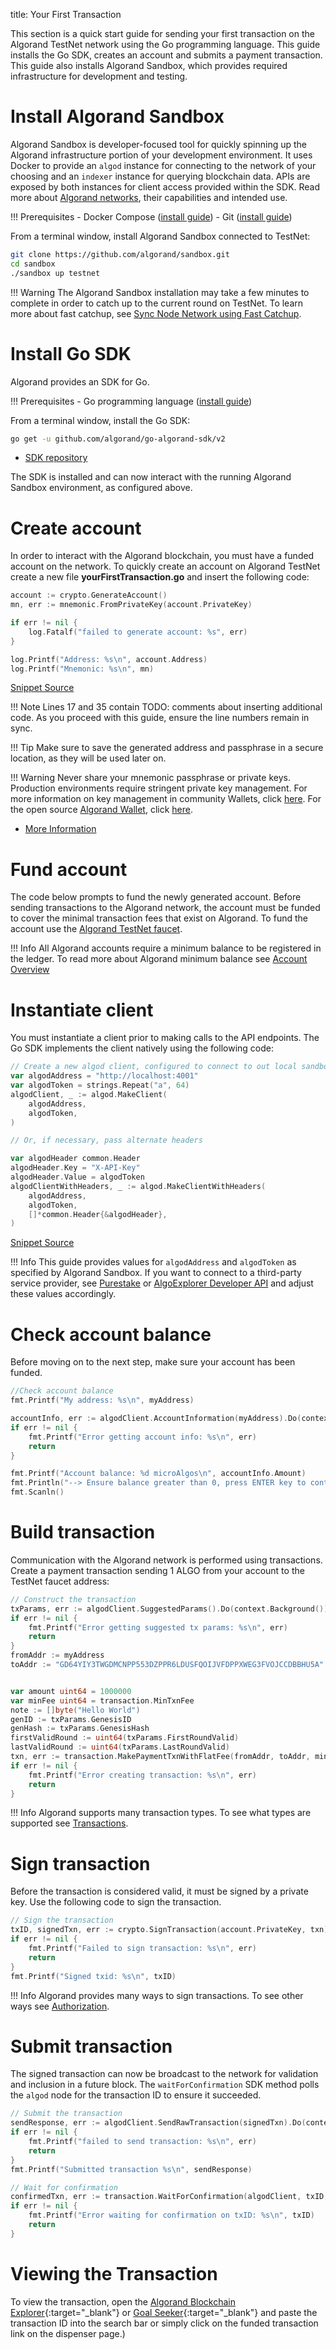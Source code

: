 title: Your First Transaction

This section is a quick start guide for sending your first transaction on the Algorand TestNet network using the Go programming language. This guide installs the Go SDK, creates an account and submits a payment transaction. This guide also installs Algorand Sandbox, which provides required infrastructure for development and testing. 
 
# Install Algorand Sandbox
Algorand Sandbox is developer-focused tool for quickly spinning up the Algorand infrastructure portion of your development environment. It uses Docker to provide an `algod` instance for connecting to the network of your choosing and an `indexer` instance for querying blockchain data. APIs are exposed by both instances for client access provided within the SDK. Read more about [Algorand networks](../../get-details/algorand-networks/index.md), their capabilities and intended use.

!!! Prerequisites
    - Docker Compose ([install guide](https://docs.docker.com/compose/install/))
    - Git ([install guide](https://git-scm.com/book/en/v2/Getting-Started-Installing-Git))

From a terminal window, install Algorand Sandbox connected to TestNet:

```bash
git clone https://github.com/algorand/sandbox.git
cd sandbox
./sandbox up testnet
```

!!! Warning
    The Algorand Sandbox installation may take a few minutes to complete in order to catch up to the current round on TestNet. To learn more about fast catchup, see [Sync Node Network using Fast Catchup](https://developer.algorand.org/docs/run-a-node/setup/install/#sync-node-network-using-fast-catchup).


# Install Go SDK
Algorand provides an SDK for Go. 

!!! Prerequisites
    - Go programming language ([install guide](https://golang.org/doc/install))

From a terminal window, install the Go SDK:

```bash
go get -u github.com/algorand/go-algorand-sdk/v2
```

- [SDK repository](https://github.com/algorand/go-algorand-sdk)
 
The SDK is installed and can now interact with the running Algorand Sandbox environment, as configured above.

# Create account
In order to interact with the Algorand blockchain, you must have a funded account on the network. To quickly create an account on Algorand TestNet create a new file **yourFirstTransaction.go** and insert the following code:

<!-- ===GOSDK_ACCOUNT_GENERATE=== -->
```go
account := crypto.GenerateAccount()
mn, err := mnemonic.FromPrivateKey(account.PrivateKey)

if err != nil {
	log.Fatalf("failed to generate account: %s", err)
}

log.Printf("Address: %s\n", account.Address)
log.Printf("Mnemonic: %s\n", mn)
```
[Snippet Source](https://github.com/barnjamin/go-algorand-sdk/blob/examples/_examples/account.go#L15-L24)
<!-- ===GOSDK_ACCOUNT_GENERATE=== -->

!!! Note 
    Lines 17 and 35 contain TODO: comments about inserting additional code. As you proceed with this guide, ensure the line numbers remain in sync.

!!! Tip
    Make sure to save the generated address and passphrase in a secure location, as they will be used later on.

!!! Warning 
    Never share your mnemonic passphrase or private keys. Production environments require stringent private key management. For more information on key management in community Wallets, click [here](https://developer.algorand.org/docs/community/#wallets). For the open source [Algorand Wallet](https://developer.algorand.org/articles/algorand-wallet-now-open-source/), click [here](https://github.com/algorand/algorand-wallet).

- [More Information](https://developer.algorand.org/docs/features/accounts/create/#standalone)
 
# Fund account
The code below prompts to fund the newly generated account. Before sending transactions to the Algorand network, the account must be funded to cover the minimal transaction fees that exist on Algorand. To fund the account use the [Algorand TestNet faucet](https://dispenser.testnet.aws.algodev.network/). 

!!! Info
    All Algorand accounts require a minimum balance to be registered in the ledger. To read more about Algorand minimum balance see [Account Overview](https://developer.algorand.org/docs/features/accounts/#minimum-balance)


# Instantiate client
You must instantiate a client prior to making calls to the API endpoints. The Go SDK implements the client natively using the following code:


<!-- ===GOSDK_ALGOD_CREATE_CLIENT=== -->
```go
// Create a new algod client, configured to connect to out local sandbox
var algodAddress = "http://localhost:4001"
var algodToken = strings.Repeat("a", 64)
algodClient, _ := algod.MakeClient(
	algodAddress,
	algodToken,
)

// Or, if necessary, pass alternate headers

var algodHeader common.Header
algodHeader.Key = "X-API-Key"
algodHeader.Value = algodToken
algodClientWithHeaders, _ := algod.MakeClientWithHeaders(
	algodAddress,
	algodToken,
	[]*common.Header{&algodHeader},
)
```
[Snippet Source](https://github.com/barnjamin/go-algorand-sdk/blob/examples/_examples/overview.go#L47-L65)
<!-- ===GOSDK_ALGOD_CREATE_CLIENT=== -->
 
!!! Info
    This guide provides values for `algodAddress` and `algodToken` as specified by Algorand Sandbox. If you want to connect to a third-party service provider, see [Purestake](https://developer.purestake.io/code-samples) or [AlgoExplorer Developer API](https://algoexplorer.io/api-dev/v2) and adjust these values accordingly.
 

# Check account balance

Before moving on to the next step, make sure your account has been funded.
 
 <!-- ===GOSDK_ALGOD_FETCH_ACCOUNT_INFO=== -->
```go  linenums="50"
//Check account balance
fmt.Printf("My address: %s\n", myAddress)

accountInfo, err := algodClient.AccountInformation(myAddress).Do(context.Background())
if err != nil {
    fmt.Printf("Error getting account info: %s\n", err)
    return
}

fmt.Printf("Account balance: %d microAlgos\n", accountInfo.Amount)
fmt.Println("--> Ensure balance greater than 0, press ENTER key to continue...")
fmt.Scanln()
```
 <!-- ===GOSDK_ALGOD_FETCH_ACCOUNT_INFO=== -->


# Build transaction
Communication with the Algorand network is performed using transactions. Create a payment transaction sending 1 ALGO from your account to the TestNet faucet address:

<!-- ===GOSDK_TRANSACTION_PAYMENT_CREATE=== -->

```go linenums="62"
// Construct the transaction
txParams, err := algodClient.SuggestedParams().Do(context.Background())
if err != nil {
    fmt.Printf("Error getting suggested tx params: %s\n", err)
    return
}
fromAddr := myAddress
toAddr := "GD64YIY3TWGDMCNPP553DZPPR6LDUSFQOIJVFDPPXWEG3FVOJCCDBBHU5A"


var amount uint64 = 1000000
var minFee uint64 = transaction.MinTxnFee 
note := []byte("Hello World")
genID := txParams.GenesisID
genHash := txParams.GenesisHash
firstValidRound := uint64(txParams.FirstRoundValid)
lastValidRound := uint64(txParams.LastRoundValid)
txn, err := transaction.MakePaymentTxnWithFlatFee(fromAddr, toAddr, minFee, amount, firstValidRound, lastValidRound, note, "", genID, genHash)
if err != nil {
    fmt.Printf("Error creating transaction: %s\n", err)
    return
}
```
<!-- ===GOSDK_TRANSACTION_PAYMENT_CREATE=== -->

!!! Info
    Algorand supports many transaction types. To see what types are supported see [Transactions](https://developer.algorand.org/docs/features/transactions/).


# Sign transaction
Before the transaction is considered valid, it must be signed by a private key. Use the following code to sign the transaction.

<!-- ===GOSDK_TRANSACTION_PAYMENT_SIGN=== -->
```go linenums="83"
// Sign the transaction
txID, signedTxn, err := crypto.SignTransaction(account.PrivateKey, txn)
if err != nil {
    fmt.Printf("Failed to sign transaction: %s\n", err)
    return
}
fmt.Printf("Signed txid: %s\n", txID)
```
<!-- ===GOSDK_TRANSACTION_PAYMENT_SIGN=== -->

!!! Info
    Algorand provides many ways to sign transactions. To see other ways see [Authorization](https://developer.algorand.org/docs/features/transactions/signatures/#single-signatures).


# Submit transaction
The signed transaction can now be broadcast to the network for validation and inclusion in a future block. The `waitForConfirmation` SDK method polls the `algod` node for the transaction ID to ensure it succeeded.

<!-- ===GOSDK_TRANSACTION_PAYMENT_SUBMIT=== -->
```go linenums="91"
// Submit the transaction
sendResponse, err := algodClient.SendRawTransaction(signedTxn).Do(context.Background())
if err != nil {
    fmt.Printf("failed to send transaction: %s\n", err)
    return
}
fmt.Printf("Submitted transaction %s\n", sendResponse)

// Wait for confirmation
confirmedTxn, err := transaction.WaitForConfirmation(algodClient, txID, 4, context.Background())
if err != nil {
    fmt.Printf("Error waiting for confirmation on txID: %s\n", txID)
    return
}
```
<!-- ===GOSDK_TRANSACTION_PAYMENT_SUBMIT=== -->
 
# Viewing the Transaction
To view the transaction, open the [Algorand Blockchain Explorer](https://testnet.algoexplorer.io/){:target="_blank"} or [Goal Seeker](https://goalseeker.purestake.io/algorand/testnet){:target="_blank"} and paste the transaction ID into the search bar or simply click on the funded transaction link on the dispenser page.)